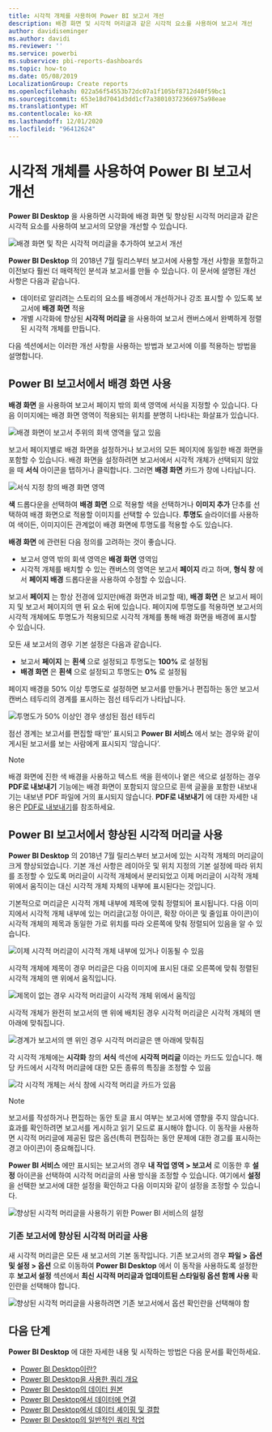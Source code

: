```yaml
---
title: 시각적 개체를 사용하여 Power BI 보고서 개선
description: 배경 화면 및 시각적 머리글과 같은 시각적 요소를 사용하여 보고서 개선
author: davidiseminger
ms.author: davidi
ms.reviewer: ''
ms.service: powerbi
ms.subservice: pbi-reports-dashboards
ms.topic: how-to
ms.date: 05/08/2019
LocalizationGroup: Create reports
ms.openlocfilehash: 022a56f54553b72dc07a1f105bf8712d40f59bc1
ms.sourcegitcommit: 653e18d7041d3dd1cf7a38010372366975a98eae
ms.translationtype: HT
ms.contentlocale: ko-KR
ms.lasthandoff: 12/01/2020
ms.locfileid: "96412624"
---
```

# <a name="use-visual-elements-to-enhance-power-bi-reports"></a>시각적 개체를 사용하여 Power BI 보고서 개선

**Power BI Desktop** 을 사용하면 시각화에 배경 화면 및 향상된 시각적 머리글과 같은 시각적 요소를 사용하여 보고서의 모양을 개선할 수 있습니다.

![배경 화면 및 작은 시각적 머리글을 추가하여 보고서 개선](media/desktop-visual-elements-for-reports/visual-elements-for-reports_01.png)

**Power BI Desktop** 의 2018년 7월 릴리스부터 보고서에 사용할 개선 사항을 포함하고 이전보다 훨씬 더 매력적인 분석과 보고서를 만들 수 있습니다. 이 문서에 설명된 개선 사항은 다음과 같습니다. 

* 데이터로 알리려는 스토리의 요소를 배경에서 개선하거나 강조 표시할 수 있도록 보고서에 **배경 화면** 적용
* 개별 시각화에 향상된 **시각적 머리글** 을 사용하여 보고서 캔버스에서 완벽하게 정렬된 시각적 개체를 만듭니다. 

다음 섹션에서는 이러한 개선 사항을 사용하는 방법과 보고서에 이를 적용하는 방법을 설명합니다.

## <a name="using-wallpaper-in-power-bi-reports"></a>Power BI 보고서에서 배경 화면 사용

**배경 화면** 을 사용하여 보고서 페이지 밖의 회색 영역에 서식을 지정할 수 있습니다. 다음 이미지에는 배경 화면 영역이 적용되는 위치를 분명히 나타내는 화살표가 있습니다. 

![배경 화면이 보고서 주위의 회색 영역을 덮고 있음](media/desktop-visual-elements-for-reports/visual-elements-for-reports_02.png)

보고서 페이지별로 배경 화면을 설정하거나 보고서의 모든 페이지에 동일한 배경 화면을 포함할 수 있습니다. 배경 화면을 설정하려면 보고서에서 시각적 개체가 선택되지 않았을 때 **서식** 아이콘을 탭하거나 클릭합니다. 그러면 **배경 화면** 카드가 창에 나타납니다.

![서식 지정 창의 배경 화면 영역](media/desktop-visual-elements-for-reports/visual-elements-for-reports_03.png)

**색** 드롭다운을 선택하여 **배경 화면** 으로 적용할 색을 선택하거나 **이미지 추가** 단추를 선택하여 배경 화면으로 적용할 이미지를 선택할 수 있습니다. **투명도** 슬라이더를 사용하여 색이든, 이미지이든 관계없이 배경 화면에 투명도를 적용할 수도 있습니다.

**배경 화면** 에 관련된 다음 정의를 고려하는 것이 좋습니다.

* 보고서 영역 밖의 회색 영역은 **배경 화면** 영역임
* 시각적 개체를 배치할 수 있는 캔버스의 영역은 보고서 **페이지** 라고 하며, **형식 창** 에서 **페이지 배경** 드롭다운을 사용하여 수정할 수 있습니다.

보고서 **페이지** 는 항상 전경에 있지만(배경 화면과 비교할 때), **배경 화면** 은 보고서 페이지 및 보고서 페이지의 맨 뒤 요소 뒤에 있습니다. 페이지에 투명도를 적용하면 보고서의 시각적 개체에도 투명도가 적용되므로 시각적 개체를 통해 배경 화면을 배경에 표시할 수 있습니다.

모든 새 보고서의 경우 기본 설정은 다음과 같습니다.

* 보고서 **페이지** 는 **흰색** 으로 설정되고 투명도는 **100%** 로 설정됨
* **배경 화면** 은 **흰색** 으로 설정되고 투명도는 **0%** 로 설정됨

페이지 배경을 50% 이상 투명도로 설정하면 보고서를 만들거나 편집하는 동안 보고서 캔버스 테두리의 경계를 표시하는 점선 테두리가 나타납니다. 

![투명도가 50% 이상인 경우 생성된 점선 테두리](media/desktop-visual-elements-for-reports/visual-elements-for-reports_04.png)

점선 경계는 보고서를 편집할 때’만’ 표시되고 **Power BI 서비스** 에서 보는 경우와 같이 게시된 보고서를 보는 사람에게 표시되지 ‘않습니다’.  

> [!NOTE]
> 배경 화면에 진한 색 배경을 사용하고 텍스트 색을 흰색이나 옅은 색으로 설정하는 경우 **PDF로 내보내기** 기능에는 배경 화면이 포함되지 않으므로 흰색 글꼴을 포함한 내보내기는 내보낸 PDF 파일에 거의 표시되지 않습니다. **PDF로 내보내기** 에 대한 자세한 내용은 [PDF로 내보내기](desktop-export-to-pdf.md)를 참조하세요.


## <a name="using-improved-visual-headers-in-power-bi-reports"></a>Power BI 보고서에서 향상된 시각적 머리글 사용

**Power BI Desktop** 의 2018년 7월 릴리스부터 보고서에 있는 시각적 개체의 머리글이 크게 향상되었습니다. 기본 개선 사항은 레이아웃 및 위치 지정의 기본 설정에 따라 위치를 조정할 수 있도록 머리글이 시각적 개체에서 분리되었고 이제 머리글이 시각적 개체 위에서 움직이는 대신 시각적 개체 자체의 내부에 표시된다는 것입니다. 

기본적으로 머리글은 시각적 개체 내부에 제목에 맞춰 정렬되어 표시됩니다. 다음 이미지에서 시각적 개체 내부에 있는 머리글(고정 아이콘, 확장 아이콘 및 줄임표 아이콘)이 시각적 개체의 제목과 동일한 가로 위치를 따라 오른쪽에 맞춰 정렬되어 있음을 알 수 있습니다.

![이제 시각적 머리글이 시각적 개체 내부에 있거나 이동될 수 있음](media/desktop-visual-elements-for-reports/visual-elements-for-reports_05.png)

시각적 개체에 제목이 경우 머리글은 다음 이미지에 표시된 대로 오른쪽에 맞춰 정렬된 시각적 개체의 맨 위에서 움직입니다. 

![제목이 없는 경우 시각적 머리글이 시각적 개체 위에서 움직임](media/desktop-visual-elements-for-reports/visual-elements-for-reports_07.png)

시각적 개체가 완전히 보고서의 맨 위에 배치된 경우 시각적 머리글은 시각적 개체의 맨 아래에 맞춰집니다. 

![경계가 보고서의 맨 위인 경우 시각적 머리글은 맨 아래에 맞춰짐](media/desktop-visual-elements-for-reports/visual-elements-for-reports_08.png)

각 시각적 개체에는 **시각화** 창의 **서식** 섹션에 **시각적 머리글** 이라는 카드도 있습니다. 해당 카드에서 시각적 머리글에 대한 모든 종류의 특징을 조정할 수 있음

![각 시각적 개체는 서식 창에 시각적 머리글 카드가 있음](media/desktop-visual-elements-for-reports/visual-elements-for-reports_09.png)

> [!NOTE]
> 보고서를 작성하거나 편집하는 동안 토글 표시 여부는 보고서에 영향을 주지 않습니다. 효과를 확인하려면 보고서를 게시하고 읽기 모드로 표시해야 합니다. 이 동작을 사용하면 시각적 머리글에 제공된 많은 옵션(특히 편집하는 동안 문제에 대한 경고를 표시하는 경고 아이콘)이 중요해집니다.

**Power BI 서비스** 에만 표시되는 보고서의 경우 **내 작업 영역 > 보고서** 로 이동한 후 **설정** 아이콘을 선택하여 시각적 머리글의 사용 방식을 조정할 수 있습니다. 여기에서 **설정** 을 선택한 보고서에 대한 설정을 확인하고 다음 이미지와 같이 설정을 조정할 수 있습니다.

![향상된 시각적 머리글을 사용하기 위한 Power BI 서비스의 설정](media/desktop-visual-elements-for-reports/visual-elements-for-reports_10.png)

### <a name="enabling-improved-visual-headers-for-existing-reports"></a>기존 보고서에 향상된 시각적 머리글 사용

새 시각적 머리글은 모든 새 보고서의 기본 동작입니다. 기존 보고서의 경우 **파일 > 옵션 및 설정 > 옵션** 으로 이동하여 **Power BI Desktop** 에서 이 동작을 사용하도록 설정한 후 **보고서 설정** 섹션에서 **최신 시각적 머리글과 업데이트된 스타일링 옵션 함께 사용** 확인란을 선택해야 합니다.

![향상된 시각적 머리글을 사용하려면 기존 보고서에서 옵션 확인란을 선택해야 함](media/desktop-visual-elements-for-reports/visual-elements-for-reports_06.png)


## <a name="next-steps"></a>다음 단계
**Power BI Desktop** 에 대한 자세한 내용 및 시작하는 방법은 다음 문서를 확인하세요.

* [Power BI Desktop이란?](../fundamentals/desktop-what-is-desktop.md)
* [Power BI Desktop을 사용한 쿼리 개요](../transform-model/desktop-query-overview.md)
* [Power BI Desktop의 데이터 원본](../connect-data/desktop-data-sources.md)
* [Power BI Desktop에서 데이터에 연결](../connect-data/desktop-connect-to-data.md)
* [Power BI Desktop에서 데이터 셰이핑 및 결합](../connect-data/desktop-shape-and-combine-data.md)
* [Power BI Desktop의 일반적인 쿼리 작업](../transform-model/desktop-common-query-tasks.md)   

